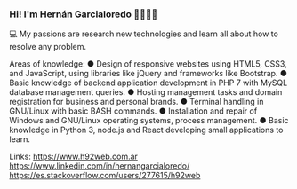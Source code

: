 ### Hi! I'm Hernán Garcialoredo 👋👨🏻‍💻

💻 My passions are research new technologies and learn all about how to resolve any problem.

Areas of knowledge:
  ● Design of responsive websites using HTML5, CSS3, and JavaScript, using libraries like
  jQuery and frameworks like Bootstrap.
  ● Basic knowledge of backend application development in PHP 7 with MySQL database
  management queries.
  ● Hosting management tasks and domain registration for business and personal brands.
  ● Terminal handling in GNU/Linux with basic BASH commands.
  ● Installation and repair of Windows and GNU/Linux operating systems, process
  management.
  ● Basic knowledge in Python 3, node.js and React developing small applications to learn.
  
  Links:
    https://www.h92web.com.ar
    https://www.linkedin.com/in/hernangarcialoredo/
    https://es.stackoverflow.com/users/277615/h92web

